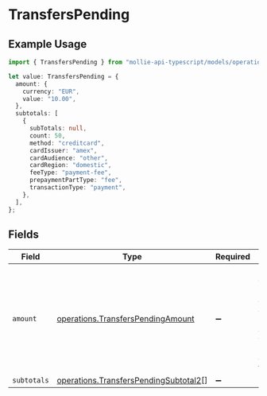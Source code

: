 # TransfersPending

## Example Usage

```typescript
import { TransfersPending } from "mollie-api-typescript/models/operations";

let value: TransfersPending = {
  amount: {
    currency: "EUR",
    value: "10.00",
  },
  subtotals: [
    {
      subTotals: null,
      count: 50,
      method: "creditcard",
      cardIssuer: "amex",
      cardAudience: "other",
      cardRegion: "domestic",
      feeType: "payment-fee",
      prepaymentPartType: "fee",
      transactionType: "payment",
    },
  ],
};
```

## Fields

| Field                                                                                             | Type                                                                                              | Required                                                                                          | Description                                                                                       |
| ------------------------------------------------------------------------------------------------- | ------------------------------------------------------------------------------------------------- | ------------------------------------------------------------------------------------------------- | ------------------------------------------------------------------------------------------------- |
| `amount`                                                                                          | [operations.TransfersPendingAmount](../../models/operations/transferspendingamount.md)            | :heavy_minus_sign:                                                                                | In v2 endpoints, monetary amounts are represented as objects with a `currency` and `value` field. |
| `subtotals`                                                                                       | [operations.TransfersPendingSubtotal2](../../models/operations/transferspendingsubtotal2.md)[]    | :heavy_minus_sign:                                                                                | N/A                                                                                               |